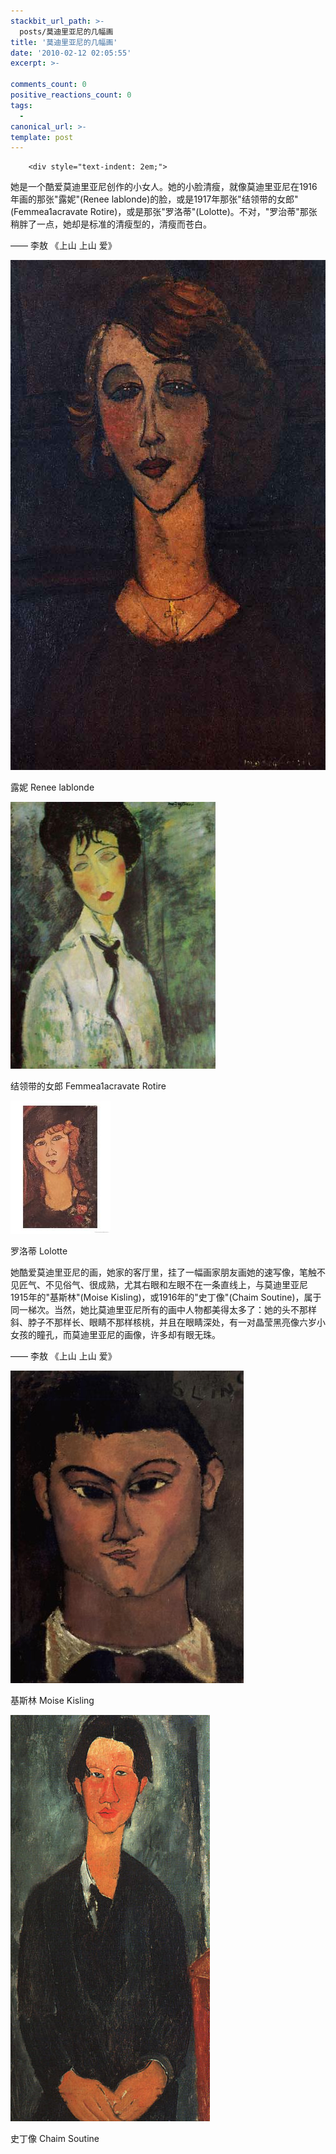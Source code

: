 ```yaml
---
stackbit_url_path: >-
  posts/莫迪里亚尼的几幅画
title: '莫迪里亚尼的几幅画'
date: '2010-02-12 02:05:55'
excerpt: >-
  
comments_count: 0
positive_reactions_count: 0
tags: 
  - 
canonical_url: >-
template: post
---
```


        <div style="text-indent: 2em;">
<p>她是一个酷爱莫迪里亚尼创作的小女人。她的小脸清瘦，就像莫迪里亚尼在1916年画的那张"露妮"(Renee lablonde)的脸，或是1917年那张"结领带的女郎"(Femmea1acravate Rotire)，或是那张"罗洛蒂"(Lolotte)。不对，"罗治蒂"那张稍胖了一点，她却是标准的清瘦型的，清瘦而苍白。</p>
<p>—— 李敖 《上山 上山 爱》</p>
<p><img alt="" title="" src="https://raw.githubusercontent.com/Jeff-Tian/blogengine.net/master/Source/BlogEngine/BlogEngine.NET/App_Data/files/image_347.png"></p>
<p>露妮&nbsp;Renee lablonde</p>
<p><img alt="" title="" src="https://raw.githubusercontent.com/Jeff-Tian/blogengine.net/master/Source/BlogEngine/BlogEngine.NET/App_Data/files/image_348.png"></p>
<p>结领带的女郎&nbsp;Femmea1acravate Rotire</p>
<p><img alt="" title="" src="https://raw.githubusercontent.com/Jeff-Tian/blogengine.net/master/Source/BlogEngine/BlogEngine.NET/App_Data/files/image_349.png"></p>
<p>罗洛蒂 Lolotte</p>
<p>她酷爱莫迪里亚尼的画，她家的客厅里，挂了一幅画家朋友画她的速写像，笔触不见匠气、不见俗气、很成熟，尤其右眼和左眼不在一条直线上，与莫迪里亚尼1915年的"基斯林"(Moise Kisling)，或1916年的"史丁像"(Chaim Soutine)，属于同一梯次。当然，她比莫迪里亚尼所有的画中人物都美得太多了：她的头不那样斜、脖子不那样长、眼睛不那样核桃，并且在眼睛深处，有一对晶莹黑亮像六岁小女孩的瞳孔，而莫迪里亚尼的画像，许多却有眼无珠。</p>
<p>—— 李敖 《上山 上山 爱》</p>
<p><img src="https://raw.githubusercontent.com/Jeff-Tian/blogengine.net/master/Source/BlogEngine/BlogEngine.NET/App_Data/files/image_350.png" alt="" title=""></p>
<p>基斯林 Moise Kisling</p>
<p><img src="https://raw.githubusercontent.com/Jeff-Tian/blogengine.net/master/Source/BlogEngine/BlogEngine.NET/App_Data/files/image_351.png" alt="" title=""></p>
<p>史丁像 Chaim Soutine</p>
</div>
      